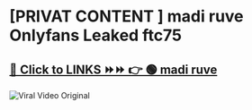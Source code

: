 
 # [PRIVAT CONTENT ] madi ruve Onlyfans Leaked ftc75

## <h2><a href="https://clipsfans.com/madi_ruve&ref=git">🔗 Click to LINKS ⏩⏩ 👉 🟢 madi ruve </a></h2>

<a href="https://clipsfans.com/madi_ruve&ref=git" rel="nofollow" data-target="animated-image.originalLink"><img src="https://i.ibb.co.com/xMMVF88/686577567.gif" alt="Viral Video Original" style="max-width: 100%; display: inline-block;" data-target="animated-image.originalImage"></a>

